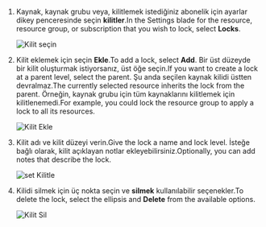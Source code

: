 1. <span data-ttu-id="82f79-101">Kaynak, kaynak grubu veya, kilitlemek istediğiniz abonelik için ayarlar dikey penceresinde seçin **kilitler**.</span><span class="sxs-lookup"><span data-stu-id="82f79-101">In the Settings blade for the resource, resource group, or subscription that you wish to lock, select **Locks**.</span></span>
   
      ![Kilit seçin](./media/resource-manager-lock-resources/select-lock.png)
2. <span data-ttu-id="82f79-103">Kilit eklemek için seçin **Ekle**.</span><span class="sxs-lookup"><span data-stu-id="82f79-103">To add a lock, select **Add**.</span></span> <span data-ttu-id="82f79-104">Bir üst düzeyde bir kilit oluşturmak istiyorsanız, üst öğe seçin.</span><span class="sxs-lookup"><span data-stu-id="82f79-104">If you want to create a lock at a parent level, select the parent.</span></span> <span data-ttu-id="82f79-105">Şu anda seçilen kaynak kilidi üstten devralmaz.</span><span class="sxs-lookup"><span data-stu-id="82f79-105">The currently selected resource inherits the lock from the parent.</span></span> <span data-ttu-id="82f79-106">Örneğin, kaynak grubu için tüm kaynaklarını kilitlemek için kilitlenemedi.</span><span class="sxs-lookup"><span data-stu-id="82f79-106">For example, you could lock the resource group to apply a lock to all its resources.</span></span>
   
      ![Kilit Ekle](./media/resource-manager-lock-resources/add-lock.png) 
3. <span data-ttu-id="82f79-108">Kilit adı ve kilit düzeyi verin.</span><span class="sxs-lookup"><span data-stu-id="82f79-108">Give the lock a name and lock level.</span></span> <span data-ttu-id="82f79-109">İsteğe bağlı olarak, kilit açıklayan notlar ekleyebilirsiniz.</span><span class="sxs-lookup"><span data-stu-id="82f79-109">Optionally, you can add notes that describe the lock.</span></span>
   
      ![set Kilitle](./media/resource-manager-lock-resources/set-lock.png) 
4. <span data-ttu-id="82f79-111">Kilidi silmek için üç nokta seçin ve **silmek** kullanılabilir seçenekler.</span><span class="sxs-lookup"><span data-stu-id="82f79-111">To delete the lock, select the ellipsis and **Delete** from the available options.</span></span>
   
      ![Kilit Sil](./media/resource-manager-lock-resources/delete-lock.png) 

